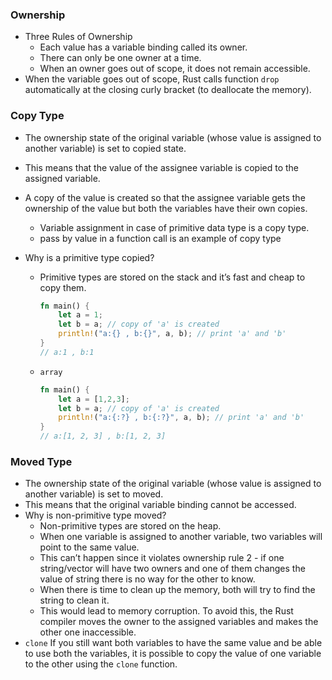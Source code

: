 ### Ownership
- Three Rules of Ownership
    - Each value has a variable binding called its owner.
    - There can only be one owner at a time.
    - When an owner goes out of scope, it does not remain accessible.
- When the variable goes out of scope, Rust calls function `drop` automatically at the closing curly bracket (to deallocate the memory).


### Copy Type
- The ownership state of the original variable (whose value is assigned to another variable) is set to copied state. 
- This means that the value of the assignee variable is copied to the assigned variable. 
- A copy of the value is created so that the assignee variable gets the ownership of the value but both the variables have their own copies.
    - Variable assignment in case of primitive data type is a copy type.
    - pass by value in a function call is an example of copy type
    
- Why is a primitive type copied?
    - Primitive types are stored on the stack and it’s fast and cheap to copy them.
        ```rust
        fn main() {
            let a = 1;
            let b = a; // copy of 'a' is created
            println!("a:{} , b:{}", a, b); // print 'a' and 'b'
        }
        // a:1 , b:1
        ```
    - `array`
      ```rust
      fn main() {
          let a = [1,2,3];
          let b = a; // copy of 'a' is created 
          println!("a:{:?} , b:{:?}", a, b); // print 'a' and 'b'
      }
      // a:[1, 2, 3] , b:[1, 2, 3]
      ```  
### Moved Type
- The ownership state of the original variable (whose value is assigned to another variable) is set to moved.
- This means that the original variable binding cannot be accessed.
- Why is non-primitive type moved?
  - Non-primitive types are stored on the heap. 
  - When one variable is assigned to another variable, two variables will point to the same value. 
  - This can’t happen since it violates ownership rule 2 - if one string/vector will have two owners and one of them changes the value of string there is no way for the other to know. 
  - When there is time to clean up the memory, both will try to find the string to clean it. 
  - This would lead to memory corruption. To avoid this, the Rust compiler moves the owner to the assigned variables and makes the other one inaccessible.
- `clone` If you still want both variables to have the same value and be able to use both the variables, it is possible to copy the value of one variable to the other using the `clone` function.
